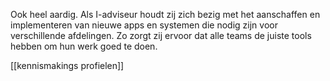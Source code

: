 Ook heel aardig. Als I-adviseur houdt zij zich bezig met het aanschaffen en implementeren van nieuwe apps en systemen die nodig zijn voor verschillende afdelingen. Zo zorgt zij ervoor dat alle teams de juiste tools hebben om hun werk goed te doen.

[[kennismakings profielen]]
